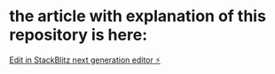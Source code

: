
# the article with explanation of this repository is here:
[Edit in StackBlitz next generation editor ⚡️](https://stackblitz.com/~/github.com/SerhiiZhydetskyi/stackblitz-rxjs-signals-approach)
